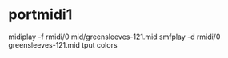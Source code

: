 # portmidi1

midiplay -f rmidi/0 mid/greensleeves-121.mid 
smfplay -d rmidi/0 greensleeves-121.mid
tput colors
